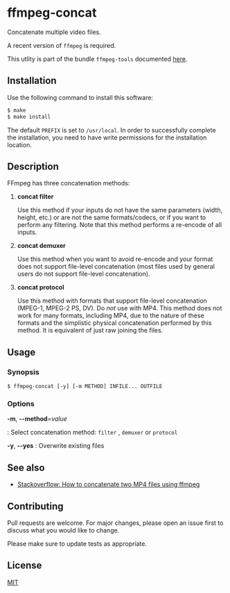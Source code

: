 # ffmpeg-concat

Concatenate multiple video files.

A recent version of `ffmpeg` is required.

This utlity is part of the bundle `ffmpeg-tools` documented [here](../README.md).

## Installation

Use the following command to install this software:

```bash
$ make
$ make install
```

The default `PREFIX` is set to `/usr/local`.  In order to successfully complete the installation, you need to have write permissions for the installation location.

## Description

FFmpeg has three concatenation methods:

1. **concat filter**
   
   Use this method if your inputs do not have the same parameters (width, height, etc.) or are not the same formats/codecs, or if you want to perform any filtering. Note that this method performs a re-encode of all inputs.

2. **concat demuxer**
   
   Use this method when you want to avoid re-encode and your format does not support file-level concatenation (most files used by general users do not support file-level concatenation).

3. **concat protocol**
   
   Use this method with formats that support file-level concatenation (MPEG-1, MPEG-2 PS, DV). Do _not_ use with MP4. This method does not work for many formats, including MP4, due to the nature of these formats and the simplistic physical concatenation performed by this method. It is equivalent of just raw joining the files.

## Usage

### Synopsis

```console
$ ffmpeg-concat [-y] [-m METHOD] INFILE... OUTFILE
```

### Options

**-m**, **--method**=_value_

: Select concatenation method: `filter` , `demuxer`  or `protocol`

**-y**, **--yes**
: Overwrite existing files

## See also

- [Stackoverflow: How to concatenate two MP4 files using ffmpeg](https://stackoverflow.com/questions/7333232)

## Contributing

Pull requests are welcome. For major changes, please open an issue first to discuss what you would like to change.

Please make sure to update tests as appropriate.

## License

[MIT](https://choosealicense.com/licenses/mit/)
